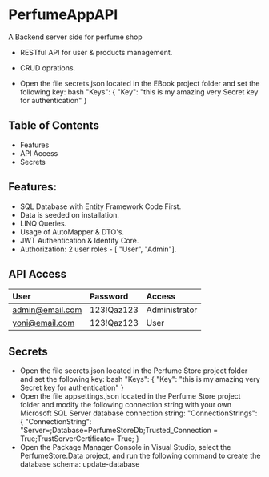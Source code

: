 # PerfumeAppAPI

A Backend server side for perfume shop
- RESTful API for user & products management.
- CRUD oprations.

- Open the file secrets.json located in the EBook project folder and set the following key:
bash
"Keys": {
"Key": "this is my amazing very Secret key for authentication"
}

## Table of Contents
- Features
- API Access
- Secrets
## Features:
- SQL Database with Entity Framework Code First.
- Data is seeded on installation.
- LINQ Queries.
- Usage of AutoMapper & DTO's.
- JWT Authentication & Identity Core.
- Authorization: 2 user roles - [ "User", "Admin"].
## API Access
| User  |	Password  | Access |
| :-------- | :------- | :------- |
|admin@email.com| 123!Qaz123|Administrator|
|yoni@email.com| 123!Qaz123|User|
## Secrets
- Open the file secrets.json located in the Perfume Store project folder and set the following key:
bash
"Keys": {
"Key": "this is my amazing very Secret key for authentication"
}
- Open the file appsettings.json located in the Perfume Store project folder and modify the following connection string with your own Microsoft SQL Server database connection string:
"ConnectionStrings": {
  "ConnectionString": "Server=<your-server-name>;Database=PerfumeStoreDb;Trusted_Connection = True;TrustServerCertificate= True;
}
- Open the Package Manager Console in Visual Studio, select the PerfumeStore.Data project, and run the following command to create the database schema:
update-database
